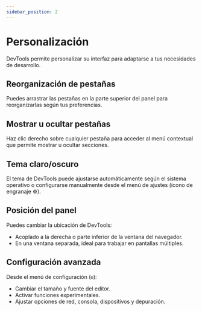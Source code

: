 ```yaml
---
sidebar_position: 2
---
```


# Personalización

DevTools permite personalizar su interfaz para adaptarse a tus necesidades de desarrollo.

## Reorganización de pestañas

Puedes arrastrar las pestañas en la parte superior del panel para reorganizarlas según tus preferencias.

## Mostrar u ocultar pestañas

Haz clic derecho sobre cualquier pestaña para acceder al menú contextual que permite mostrar u ocultar secciones.

## Tema claro/oscuro

El tema de DevTools puede ajustarse automáticamente según el sistema operativo o configurarse manualmente desde el menú de ajustes (ícono de engranaje ⚙️).

## Posición del panel

Puedes cambiar la ubicación de DevTools:

- Acoplado a la derecha o parte inferior de la ventana del navegador.
- En una ventana separada, ideal para trabajar en pantallas múltiples.

## Configuración avanzada

Desde el menú de configuración (`⚙️`):

- Cambiar el tamaño y fuente del editor.
- Activar funciones experimentales.
- Ajustar opciones de red, consola, dispositivos y depuración.
